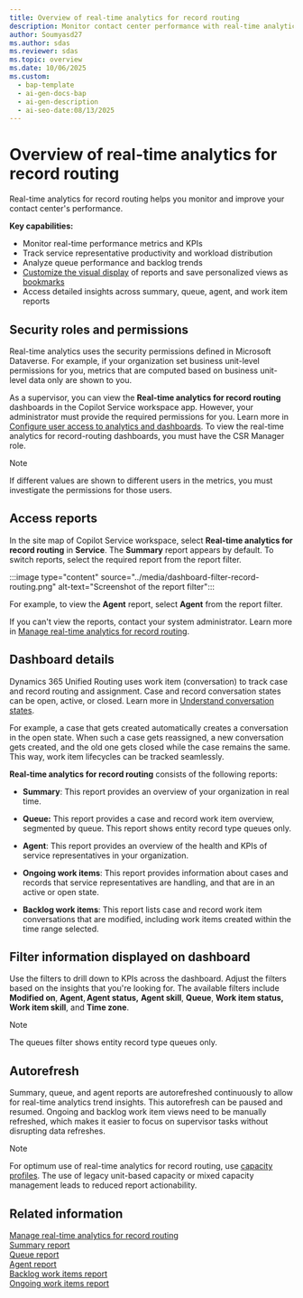 ```yaml
---
title: Overview of real-time analytics for record routing
description: Monitor contact center performance with real-time analytics for record routing. Access dashboards, view KPIs, and analyze summary, queue, agent, and work item reports to improve productivity.
author: Soumyasd27
ms.author: sdas
ms.reviewer: sdas
ms.topic: overview
ms.date: 10/06/2025
ms.custom:
  - bap-template
  - ai-gen-docs-bap
  - ai-gen-description
  - ai-seo-date:08/13/2025
---
```


# Overview of real-time analytics for record routing

Real-time analytics for record routing helps you monitor and improve your contact center's performance.

**Key capabilities:**
- Monitor real-time performance metrics and KPIs
- Track service representative productivity and workload distribution
- Analyze queue performance and backlog trends
- [Customize the visual display](customize-reports.md#customize-visual-display) of  reports and save personalized views as [bookmarks](manage-bookmarks.md#manage-bookmarks-for-reports)
- Access detailed insights across summary, queue, agent, and work item reports

## Security roles and permissions

Real-time analytics uses the security permissions defined in Microsoft Dataverse. For example, if your organization set business unit-level permissions for you, metrics that are computed based on business unit-level data only are shown to you.

As a supervisor, you can view the **Real-time analytics for record routing** dashboards in the Copilot Service workspace app. However, your administrator must provide the required permissions for you. Learn more in [Configure user access to analytics and dashboards](../administer/configure-customer-service-analytics-insights-csh.md#configure-user-access-to-analytics-and-dashboards). To view the real-time analytics for record-routing dashboards, you must have the CSR Manager role.

> [!NOTE]
> If different values are shown to different users in the metrics, you must investigate the permissions for those users.

## Access reports

In the site map of Copilot Service workspace, select **Real-time analytics for record routing** in **Service**. The **Summary** report appears by default. To switch reports, select the required report from the report filter. 

:::image type="content" source="../media/dashboard-filter-record-routing.png" alt-text="Screenshot of the report filter":::

For example, to view the **Agent** report, select **Agent** from the report filter.

If you can't view the reports, contact your system administrator. Learn more in [Manage real-time analytics for record routing](../administer/enable-record-routing.md#manage-real-time-analytics-for-record-routing).

## Dashboard details 

Dynamics 365 Unified Routing uses work item (conversation) to track case and record routing and assignment. Case and record conversation states can be open, active, or closed. Learn more in [Understand conversation states](oc-conversation-state.md#understand-conversation-states). 

For example, a case that gets created automatically creates a conversation in the open state. When such a case gets reassigned, a new conversation gets created, and the old one gets closed while the case remains the same. This way, work item lifecycles can be tracked seamlessly.

**Real-time analytics for record routing** consists of the following reports:

- **Summary**: This report provides an overview of your organization in real time.

- **Queue:** This report provides a case and record work item overview, segmented by queue. This report shows entity record type queues only.

- **Agent**: This report provides an overview of the health and KPIs of service representatives in your organization.

- **Ongoing work items**: This report provides information about cases and records that service representatives are handling, and that are in an active or open state.

- **Backlog work items**: This report lists case and record work item conversations that are modified, including work items created within the time range selected.

## Filter information displayed on dashboard 

Use the filters to drill down to KPIs across the dashboard. Adjust the filters based on the insights that you're looking for. The available filters include **Modified on**, **Agent**, **Agent status,** **Agent skill**, **Queue**, **Work item status,** **Work item skill**, and **Time zone**.

> [!NOTE]
> The queues filter shows entity record type queues only.

## Autorefresh 

Summary, queue, and agent reports are autorefreshed continuously to allow for real-time analytics trend insights. This autorefresh can be paused and resumed. Ongoing and backlog work item views need to be manually refreshed, which makes it easier to focus on supervisor tasks without disrupting data refreshes.

> [!NOTE]
> For optimum use of real-time analytics for record routing, use [capacity profiles](../administer/capacity-profiles.md#create-and-manage-capacity-profiles). The use of legacy unit-based capacity or mixed capacity management leads to reduced report actionability.

## Related information

[Manage real-time analytics for record routing](../administer/enable-record-routing.md#manage-real-time-analytics-for-record-routing)  
[Summary report](rr-summary.md#view-and-understand-real-time-analytics-for-record-routing-in-the-summary-report)  
[Queue report](rr-queue.md#view-and-understand-real-time-analytics-for-record-routing-in-the-queue-report)  
[Agent report](rr-agent.md#view-and-understand-real-time-analytics-for-record-routing-in-the-agent-report)  
[Backlog work items report](rr-backlogitems.md#view-and-understand-real-time-analytics-for-record-routing-in-the-backlog-work-items-report)  
[Ongoing work items report](rr-ongoingworkitems.md#view-and-understand-real-time-analytics-for-record-routing-in-the-ongoing-work-items-report) 
